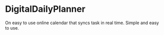 # DigitalDailyPlanner
On easy to use online calendar that syncs task in real time. Simple and easy to use.
